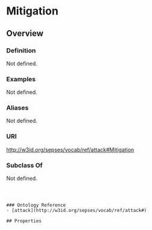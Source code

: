 # Mitigation

## Overview

### Definition
Not defined.

### Examples
Not defined.

### Aliases
Not defined.

### URI
http://w3id.org/sepses/vocab/ref/attack#Mitigation

### Subclass Of
Not defined.

```



### Ontology Reference
- [attack](http://w3id.org/sepses/vocab/ref/attack#)

## Properties
